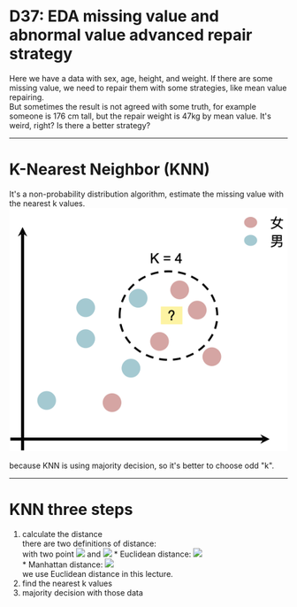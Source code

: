 # D37: EDA missing value and abnormal value advanced repair strategy
Here we have a data with sex, age, height, and weight. If there are some missing value, we need to repair them with some strategies, like mean value repairing.<br>
But sometimes the result is not agreed with some truth, for example someone is 176 cm tall, but the repair weight is 47kg by mean value. It's weird, right? Is there a better strategy?<br>
* * *
# K-Nearest Neighbor (KNN)
It's a non-probability distribution algorithm, estimate the missing value with the nearest k values.<br>
![plot](Fig1.png)

because KNN is using majority decision, so it's better to choose odd "k".<br>
* * *
# KNN three steps
1. calculate the distance<br>
	there are two definitions of distance:<br>
		with two point <img src="http://latex.codecogs.com/svg.latex?A=(x_1, ..., x_n)" /> and <img src="http://latex.codecogs.com/svg.latex?B=(y_1, ..., y_n)" />
		*	Euclidean distance:
			<img src="http://latex.codecogs.com/svg.latex?D=\sqrt{\sum^n_{i=1}(x_i-y_i)}" /><br>
		*	Manhattan distance:
			<img src="http://latex.codecogs.com/svg.latex?D=\sum^n_{i=1}|x_i-y_i|" /><br>
	we use Euclidean distance in this lecture.<br>
2. find the nearest k values<br>
3. majority decision with those data<br>










